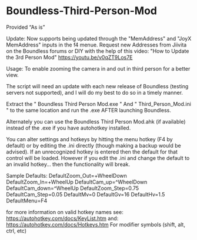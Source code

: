 # Boundless-Third-Person-Mod

Provided “As is” 

Update: Now supports being updated through the "MemAddress" and "JoyX MemAddress" inputs in the f4 menue.  Request new Addresses from Jiivita on the Boundless forums or DIY with the help of this video: 
"How to Update the 3rd Person Mod"
https://youtu.be/v0qZT9Los7E


Usage: To enable zooming the camera in and out in third person for a better view.

The script will need an update with each new release of Boundless (testing servers not supported), and I will do my best to do so in a timely manner.

Extract the " Boundless Third Person Mod.exe " And " Third_Person_Mod.ini " to the same location and run the .exe AFTER launching Boundless.

Alternately you can use the Boundless Third Person Mod.ahk (if available) instead of the .exe if you have autohotkey installed.

You can alter settings and hotkeys by hitting the menu hotkey (F4 by default) or by editing the .ini directly (though making a backup would be advised). If an unrecognized hotkey is entered then the default for that control will be loaded.  However if you edit the .ini and change the default to an invalid hotkey… then the functionality will break.

Sample Defaults:
DefaultZoom_Out=+WheelDown 
DefaultZoom_In=+WheelUp 
DefaultCam_up=^WheelDown
DefaultCam_down=^WheelUp
DefaultZoom_Step=0.75
DefaultCam_Step=0.05
DefaultMv=0
DefaultGv=16
DefaultHv=1.5
DefaultMenu=F4

for more information on valid hotkey names see:
https://autohotkey.com/docs/KeyList.htm
and:
https://autohotkey.com/docs/Hotkeys.htm
For modifier symbols (shift, alt, ctrl, etc) 
